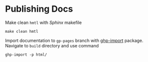 Publishing Docs
===============
Make clean `hmtl` with *Sphinx* makefile

```
make clean hmtl
```

Import documentation to `gp-pages` branch with [ghp-import](https://github.com/davisp/ghp-import) package. Navigate to `build` directory and use command

```
ghp-import -p html/
```
